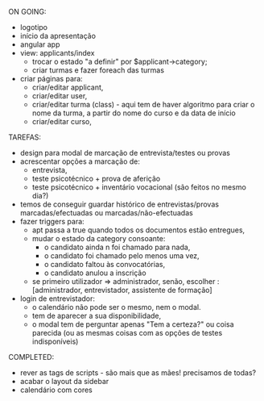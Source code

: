 ON GOING:
- logotipo
- início da apresentação
- angular app
- view: applicants/index 
	- trocar o estado "a definir" por $applicant->category;
	- criar turmas e fazer foreach das turmas 
- criar páginas para:
	- criar/editar applicant,
	- criar/editar user,
	- criar/editar turma (class) - aqui tem de haver algoritmo para criar o nome da turma, a partir do nome do curso e da data de início
	- criar/editar curso,

TAREFAS:

- design para modal de marcação de entrevista/testes ou provas
- acrescentar opções a marcação de:
	- entrevista,
	- teste psicotécnico + prova de aferição
	- teste psicotécnico + inventário vocacional (são feitos no mesmo dia?)
- temos de conseguir guardar histórico de entrevistas/provas marcadas/efectuadas ou marcadas/não-efectuadas
- fazer triggers para:
	- apt passa a true quando todos os documentos estão entregues,
	- mudar o estado da category consoante:
		- o candidato ainda n foi chamado para nada,
		- o candidato foi chamado pelo menos uma vez,
		- o candidato faltou às convocatórias,
		- o candidato anulou a inscrição
	- se primeiro utilizador => administrador, senão, escolher : [administrador, entrevistador, assistente de formação]
- login de entrevistador: 
	- o calendário não pode ser o mesmo, nem o modal.
	- tem de aparecer a sua disponibilidade,
	- o modal tem de perguntar apenas "Tem a certeza?" ou coisa parecida (ou as mesmas coisas com as opções de testes indisponíveis)
	
COMPLETED:
- rever as tags de scripts - são mais que as mães! precisamos de todas?
- acabar o layout da sidebar
- calendário com cores